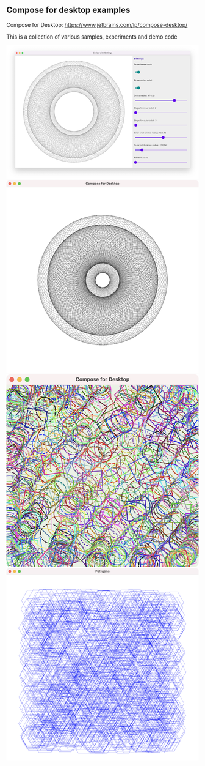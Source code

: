 ## Compose for desktop examples

Compose for Desktop:  https://www.jetbrains.com/lp/compose-desktop/

This is a collection of various samples, experiments and demo code

![](images/circles_with_settings.png)
![](images/circle_of_circles.png)
![](images/random_shapes.png)
![](images/hexagons.png)
